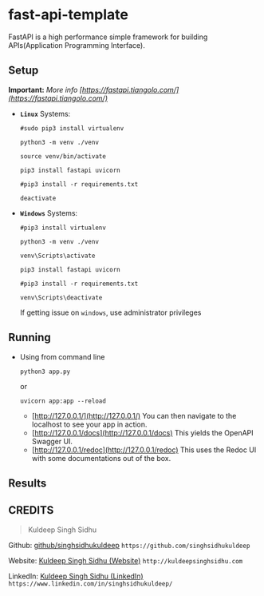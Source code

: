 # fast-api-template

FastAPI is a high performance simple framework for building APIs(Application Programming Interface).

## Setup

**Important:** *More info [https://fastapi.tiangolo.com/](https://fastapi.tiangolo.com/)*

* **`Linux`** Systems:

    ```shell
    #sudo pip3 install virtualenv

    python3 -m venv ./venv

    source venv/bin/activate

    pip3 install fastapi uvicorn

    #pip3 install -r requirements.txt
    ```

    ```shell
    deactivate
    ```

* **`Windows`** Systems:

    ```shell
    #pip3 install virtualenv

    python3 -m venv ./venv

    venv\Scripts\activate

    pip3 install fastapi uvicorn

    #pip3 install -r requirements.txt
    ```

    ```shell
    venv\Scripts\deactivate
    ```

    If getting issue on `windows`, use administrator privileges

## Running

* Using from command line

    ```shell
    python3 app.py
    ```
    or
    ```shell
    uvicorn app:app --reload
    ```

    * [http://127.0.0.1/](http://127.0.0.1/) You can then navigate to the localhost to see your app in action.
    * [http://127.0.0.1/docs](http://127.0.0.1/docs) This yields the OpenAPI Swagger UI.
    * [http://127.0.0.1/redoc](http://127.0.0.1/redoc) This uses the Redoc UI with some documentations out of the box.

## Results



## CREDITS

>Kuldeep Singh Sidhu

Github: [github/singhsidhukuldeep](https://github.com/singhsidhukuldeep)
`https://github.com/singhsidhukuldeep`

Website: [Kuldeep Singh Sidhu (Website)](http://kuldeepsinghsidhu.com)
`http://kuldeepsinghsidhu.com`

LinkedIn: [Kuldeep Singh Sidhu (LinkedIn)](https://www.linkedin.com/in/singhsidhukuldeep/)
`https://www.linkedin.com/in/singhsidhukuldeep/`
